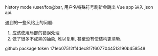 history mode /user/foo@bar, 用户名特殊符号刷新会跳出 Vue app 进入 json api.

遇到的一些风格上的问题:

1. 应该使用局部的错误处理
2. 做了很多不成熟的抽象, 难以复用, 甚至没有使结构更清晰.

github package token 171eb07512ff4dec817f6077044513190b458548
